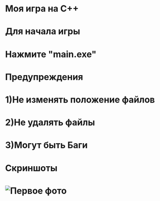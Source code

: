 # Моя игра на C++
#
# Для начала игры
#  Нажмите "main.exe"
#
# Предупреждения 
# 1)Не изменять положение файлов
# 2)Не удалять файлы
# 3)Могут быть Баги 
#
# Скриншоты
# ![Первое фото](game/images/scr.png)
